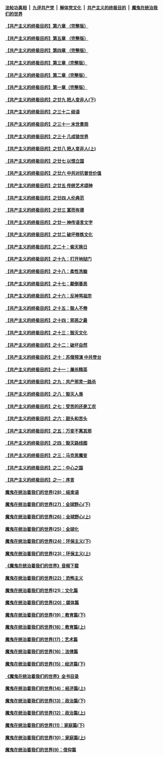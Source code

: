

####  [法轮功真相](../../../../basic/blob/master/README.md?t=06271831) &nbsp;|&nbsp; [九评共产党](../../../../9ping.md/blob/master/README.md?t=06271831) &nbsp;|&nbsp; [解体党文化](../../../../jtdwh.md/blob/master/README.md?t=06271831)  &nbsp;|&nbsp; [共产主义的终极目的](../../../../gczydzjmd.md/blob/master/README.md?t=06271831) &nbsp;|&nbsp; [魔鬼在统治我们的世界](../../../../mgztzwmdsj.md/blob/master/README.md?t=06271831) 

#### [【共产主义的终极目的】第六章 （完整版）](../pages/nsc422/n11428913.md?t=06271831) 

#### [【共产主义的终极目的】第五章 （完整版）](../pages/nsc422/n11428912.md?t=06271831) 

#### [【共产主义的终极目的】第四章 （完整版）](../pages/nsc422/n11428907.md?t=06271831) 

#### [【共产主义的终极目的】第三章（完整版）](../pages/nsc422/n11428848.md?t=06271831) 

#### [【共产主义的终极目的】第二章（完整版）](../pages/nsc422/n11428831.md?t=06271831) 

#### [【共产主义的终极目的】第一章（完整版）](../pages/nsc422/n11417651.md?t=06271831) 

#### [【共产主义的终极目的】之廿九 把人变非人(下)](../pages/nsc422/n11344140.md?t=06271831) 

#### [【共产主义的终极目的】之三十二 结语](../pages/nsc422/n11360535.md?t=06271831) 

#### [【共产主义的终极目的】之三十一 末世景观](../pages/nsc422/n11351129.md?t=06271831) 

#### [【共产主义的终极目的】之三十 几成狼世界](../pages/nsc422/n11348280.md?t=06271831) 

#### [【共产主义的终极目的】之廿八 把人变非人(上)](../pages/nsc422/n11340492.md?t=06271831) 

#### [【共产主义的终极目的】之廿七 以恨立国](../pages/nsc422/n11336944.md?t=06271831) 

#### [【共产主义的终极目的】之廿六 中共对抗普世价值](../pages/nsc422/n11324785.md?t=06271831) 

#### [【共产主义的终极目的】之廿五 传统艺术颂神](../pages/nsc422/n11296396.md?t=06271831) 

#### [【共产主义的终极目的】之廿四 人伦典范](../pages/nsc422/n11296397.md?t=06271831) 

#### [【共产主义的终极目的】之廿三 富而有德](../pages/nsc422/n11283598.md?t=06271831) 

#### [【共产主义的终极目的】之廿一 神传语言文字](../pages/nsc422/n11263265.md?t=06271831) 

#### [【共产主义的终极目的】之廿二 破坏修炼文化](../pages/nsc422/n11245728.md?t=06271831) 

#### [【共产主义的终极目的】之二十：偷天换日](../pages/nsc422/n11238846.md?t=06271831) 

#### [【共产主义的终极目的】之十九：打开地狱门](../pages/nsc422/n11206376.md?t=06271831) 

#### [【共产主义的终极目的】之十八：柔性洗脑](../pages/nsc422/n11199994.md?t=06271831) 

#### [【共产主义的终极目的】之十七：颠倒善恶](../pages/nsc422/n11179782.md?t=06271831) 

#### [【共产主义的终极目的】之十六：反神骂祖宗](../pages/nsc422/n11166798.md?t=06271831) 

#### [【共产主义的终极目的】之十五：毁人不倦](../pages/nsc422/n11166792.md?t=06271831) 

#### [【共产主义的终极目的】之十四：邪恶之最](../pages/nsc422/n11150249.md?t=06271831) 

#### [【共产主义的终极目的】之十三：毁灭文化](../pages/nsc422/n11135227.md?t=06271831) 

#### [【共产主义的终极目的】之十二：破坏自然](../pages/nsc422/n11135214.md?t=06271831) 

#### [【共产主义的终极目的】之十：苏俄预演 中共登台](../pages/nsc422/n11118424.md?t=06271831) 

#### [【共产主义的终极目的】之十一：屠杀精英](../pages/nsc422/n11118442.md?t=06271831) 

#### [【共产主义的终极目的】之九：共产邪灵一路杀](../pages/nsc422/n11114139.md?t=06271831) 

#### [【共产主义的终极目的】之八：毁灭人类](../pages/nsc422/n11108503.md?t=06271831) 

#### [【共产主义的终极目的】之七：受苦的还是工农](../pages/nsc422/n11101809.md?t=06271831) 

#### [【共产主义的终极目的】之六：甜头和苦头](../pages/nsc422/n11096971.md?t=06271831) 

#### [【共产主义的终极目的】之五：万变不离其邪](../pages/nsc422/n11091285.md?t=06271831) 

#### [【共产主义的终极目的】之四：毁灭路线图](../pages/nsc422/n11086284.md?t=06271831) 

#### [【共产主义的终极目的】之三：马克思魔变](../pages/nsc422/n11061941.md?t=06271831) 

#### [【共产主义的终极目的】之二：中心之国](../pages/nsc422/n11047728.md?t=06271831) 

#### [【共产主义的终极目的】之一：序言](../pages/nsc422/n11086077.md?t=06271831) 

#### [魔鬼在统治着我们的世界(28)：结束语](../pages/nsc422/n10936246.md?t=06271831) 

#### [魔鬼在统治着我们的世界(27)：全球野心(下)](../pages/nsc422/n10928319.md?t=06271831) 

#### [魔鬼在统治着我们的世界(26)：全球野心(上)](../pages/nsc422/n10900318.md?t=06271831) 

#### [魔鬼在统治着我们的世界(25)：全球化](../pages/nsc422/n10788205.md?t=06271831) 

#### [魔鬼在统治着我们的世界(24)：环保主义(下)](../pages/nsc422/n10695307.md?t=06271831) 

#### [魔鬼在统治着我们的世界(23)：环保主义(上)](../pages/nsc422/n10688613.md?t=06271831) 

#### [《魔鬼在统治着我们的世界》音频下载](../pages/nsc422/n10635553.md?t=06271831) 

#### [魔鬼在统治着我们的世界(22)：恐怖主义](../pages/nsc422/n10614727.md?t=06271831) 

#### [魔鬼在统治着我们的世界(21)：文化篇](../pages/nsc422/n10597706.md?t=06271831) 

#### [魔鬼在统治着我们的世界(20)：媒体篇](../pages/nsc422/n10586579.md?t=06271831) 

#### [魔鬼在统治着我们的世界(19)：教育篇(下)](../pages/nsc422/n10564808.md?t=06271831) 

#### [魔鬼在统治着我们的世界(18)：教育篇(上)](../pages/nsc422/n10526970.md?t=06271831) 

#### [魔鬼在统治着我们的世界(17)：艺术篇](../pages/nsc422/n10499093.md?t=06271831) 

#### [魔鬼在统治着我们的世界(16)：法律篇](../pages/nsc422/n10485969.md?t=06271831) 

#### [魔鬼在统治着我们的世界(15)：经济篇(下)](../pages/nsc422/n10469975.md?t=06271831) 

#### [《魔鬼在统治着我们的世界》全书目录](../pages/nsc422/n10464261.md?t=06271831) 

#### [魔鬼在统治着我们的世界(14)：经济篇(上)](../pages/nsc422/n10457370.md?t=06271831) 

#### [魔鬼在统治着我们的世界(13)：政治篇(下)](../pages/nsc422/n10448270.md?t=06271831) 

#### [魔鬼在统治着我们的世界(12)：政治篇(上)](../pages/nsc422/n10444576.md?t=06271831) 

#### [魔鬼在统治着我们的世界(11)：家庭篇(下)](../pages/nsc422/n10440961.md?t=06271831) 

#### [魔鬼在统治着我们的世界(10)：家庭篇(上)](../pages/nsc422/n10435448.md?t=06271831) 

#### [魔鬼在统治着我们的世界(9)：信仰篇](../pages/nsc422/n10432159.md?t=06271831) 

